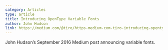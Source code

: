 ```yaml
---
category: Articles
type: article
title: Introducing OpenType Variable Fonts
author: John Hudson
link: https://medium.com/@tiro/https-medium-com-tiro-introducing-opentype-variable-fonts-12ba6cd2369
---
```

John Hudson’s September 2016 Medium post announcing variable fonts.